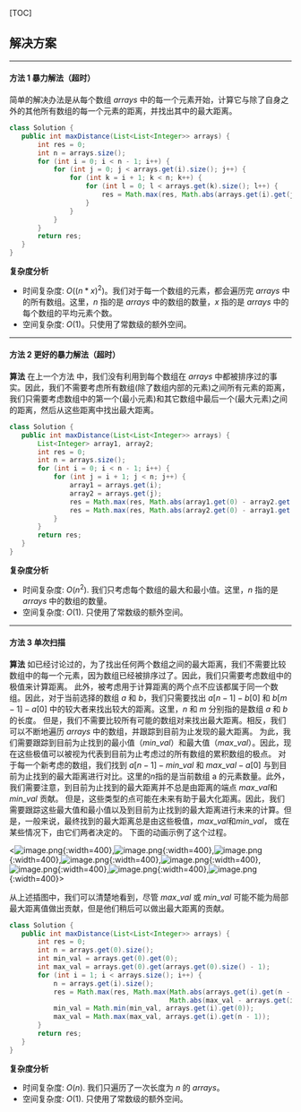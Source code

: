 [TOC]
 ## 解决方案

---
 #### 方法 1 暴力解法（超时）
 简单的解决办法是从每个数组 $arrays$ 中的每一个元素开始，计算它与除了自身之外的其他所有数组的每一个元素的距离，并找出其中的最大距离。
 ```Java [solution]
class Solution {
    public int maxDistance(List<List<Integer>> arrays) {
        int res = 0;
        int n = arrays.size();
        for (int i = 0; i < n - 1; i++) {
            for (int j = 0; j < arrays.get(i).size(); j++) {
                for (int k = i + 1; k < n; k++) {
                    for (int l = 0; l < arrays.get(k).size(); l++) {
                        res = Math.max(res, Math.abs(arrays.get(i).get(j) - arrays.get(k).get(l)));
                    }
                }
            }
        }
        return res;
    }
}
 ```


 **复杂度分析**
 * 时间复杂度: $O((n*x)^2)$。我们对于每一个数组的元素，都会遍历完 $arrays$ 中的所有数组。这里，$n$ 指的是 $arrays$ 中的数组的数量，$x$ 指的是 $arrays$ 中的每个数组的平均元素个数。
 * 空间复杂度: $O(1)$。只使用了常数级的额外空间。

---
 #### 方法 2 更好的暴力解法（超时）
 **算法**
 在上一个方法 中，我们没有利用到每个数组在 $arrays$ 中都被排序过的事实。因此，我们不需要考虑所有数组(除了数组内部的元素)之间所有元素的距离，我们只需要考虑数组中的第一个(最小元素)和其它数组中最后一个(最大元素)之间的距离，然后从这些距离中找出最大距离。
 ```Java [solution]
class Solution {
    public int maxDistance(List<List<Integer>> arrays) {
        List<Integer> array1, array2;
        int res = 0;
        int n = arrays.size();
        for (int i = 0; i < n - 1; i++) {
            for (int j = i + 1; j < n; j++) {
                array1 = arrays.get(i);
                array2 = arrays.get(j);
                res = Math.max(res, Math.abs(array1.get(0) - array2.get(array2.size() - 1)));
                res = Math.max(res, Math.abs(array2.get(0) - array1.get(array1.size() - 1)));
            }
        }
        return res;
    }
}
 ```


 **复杂度分析**
 * 时间复杂度: $O(n^2)$. 我们只考虑每个数组的最大和最小值。这里，$n$ 指的是 $arrays$ 中的数组的数量。
 * 空间复杂度: $O(1)$. 只使用了常数级的额外空间。

---
 #### 方法 3 单次扫描
 **算法**
 如已经讨论过的，为了找出任何两个数组之间的最大距离，我们不需要比较数组中的每一个元素，因为数组已经被排序过了。因此，我们只需要考虑数组中的极值来计算距离。
 此外，被考虑用于计算距离的两个点不应该都属于同一个数组。因此，对于当前选择的数组 $a$ 和 $b$，我们只需要找出 $a[n-1]-b[0]$ 和  $b[m-1]-a[0]$ 中的较大者来找出较大的距离。这里，$n$ 和 $m$ 分别指的是数组 $a$ 和 $b$ 的长度。
 但是，我们不需要比较所有可能的数组对来找出最大距离。相反，我们可以不断地遍历 $arrays$ 中的数组，并跟踪到目前为止发现的最大距离。
 为此，我们需要跟踪到目前为止找到的最小值（$min\_val$）和最大值（$max\_val$）。因此，现在这些极值可以被视为代表到目前为止考虑过的所有数组的累积数组的极点。
 对于每一个新考虑的数组，我们找到 $a[n-1]-min\_val$ 和 $max\_val - a[0]$ 与到目前为止找到的最大距离进行对比。这里的$n$指的是当前数组 a 的元素数量。此外，我们需要注意，到目前为止找到的最大距离并不总是由距离的端点 $max\_val$和$min\_val$ 贡献。
 但是，这些类型的点可能在未来有助于最大化距离。因此，我们需要跟踪这些最大值和最小值以及到目前为止找到的最大距离进行未来的计算。但是，一般来说，最终找到的最大距离总是由这些极值，$max\_val$和$min\_val$， 或在某些情况下，由它们两者决定的。
 下面的动画示例了这个过程。

 <![image.png](https://pic.leetcode.cn/1692167765-hilENt-image.png){:width=400},![image.png](https://pic.leetcode.cn/1692167769-cujEAb-image.png){:width=400},![image.png](https://pic.leetcode.cn/1692167772-itJXCF-image.png){:width=400},![image.png](https://pic.leetcode.cn/1692167775-USVVRG-image.png){:width=400},![image.png](https://pic.leetcode.cn/1692167778-WVCzZz-image.png){:width=400},![image.png](https://pic.leetcode.cn/1692167781-KYsevs-image.png){:width=400},![image.png](https://pic.leetcode.cn/1692167784-zYLNqn-image.png){:width=400},![image.png](https://pic.leetcode.cn/1692167787-YSNJta-image.png){:width=400}>

 从上述插图中，我们可以清楚地看到，尽管 $max\_val$ 或 $min\_val$ 可能不能为局部最大距离值做出贡献，但是他们稍后可以做出最大距离的贡献。
 ```Java [solution]
class Solution {
    public int maxDistance(List<List<Integer>> arrays) {
        int res = 0;
        int n = arrays.get(0).size();
        int min_val = arrays.get(0).get(0);
        int max_val = arrays.get(0).get(arrays.get(0).size() - 1);
        for (int i = 1; i < arrays.size(); i++) {
            n = arrays.get(i).size();
            res = Math.max(res, Math.max(Math.abs(arrays.get(i).get(n - 1) - min_val), 
                                         Math.abs(max_val - arrays.get(i).get(0))));
            min_val = Math.min(min_val, arrays.get(i).get(0));
            max_val = Math.max(max_val, arrays.get(i).get(n - 1));
        }
        return res;
    }
}
 ```


 **复杂度分析**
 * 时间复杂度: $O(n)$. 我们只遍历了一次长度为 $n$ 的 $arrays$。
 * 空间复杂度: $O(1)$. 只使用了常数级的额外空间。